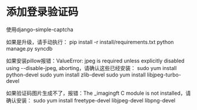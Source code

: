 # 添加登录验证码

使用django-simple-captcha

如果是升级，请手动执行：
pip install -r install/requirements.txt
python manage.py syncdb

如果安装pillow报错：ValueError: jpeg is required unless explicitly disabled using --disable-jpeg, aborting，请确认这些已经安装：
sudo yum install python-devel
sudo yum install zlib-devel
sudo yum install libjpeg-turbo-devel

如果验证码图片生成不了，报错：The _imagingft C module is not installed，请确认安装：
sudo yum install freetype-devel libjpeg-devel libpng-devel

